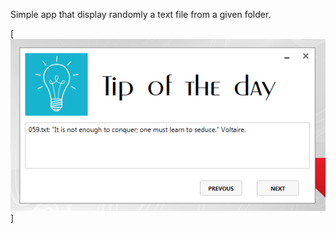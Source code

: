 Simple app that display randomly a text file from a given folder.


[![Screenshot](https://raw.githubusercontent.com/florinbuda85/TipOfTheDay/master/screenshot.PNG)]